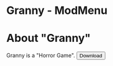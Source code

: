 <div class="topmessage2">
    <h1 class="h3">Granny - ModMenu</h1>
</div>
<div class="message2">
    <h1 class="h4">About "Granny"</h1>
    <r>Granny is a "Horror Game".</r>
    <button class="download" onclick="link('https://github.com/ZeroZipp/zerozipp.github.io/raw/main/download/granny/[ZeroZipp]-Granny-v1.7.3.apk')">Download</button>
</div>